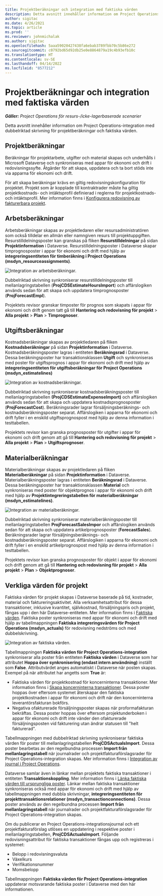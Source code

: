 ```yaml
---
title: Projektberäkningar och integration med faktiska värden
description: Detta avsnitt innehåller information om Project Operations-integration med dubbelriktad skrivning för projektberäkningar och faktiska värden.
author: sigitac
ms.date: 4/26/2021
ms.topic: article
ms.prod: ''
ms.reviewer: johnmichalak
ms.author: sigitac
ms.openlocfilehash: 5aaa59020427438fa6ebab3789fbb70c5b86e272
ms.sourcegitcommit: c0792bd65d92db25e0e8864879a19c4b93efb10c
ms.translationtype: HT
ms.contentlocale: sv-SE
ms.lasthandoff: 04/14/2022
ms.locfileid: "8577212"
---
```

# <a name="project-estimates-and-actuals-integration"></a>Projektberäkningar och integration med faktiska värden

_**Gäller:** Project Operations för resurs-/icke-lagerbaserade scenarier_

Detta avsnitt innehåller information om Project Operations-integration med dubbelriktad skrivning för projektberäkningar och faktiska värden.

## <a name="project-estimates"></a>Projektberäkningar

Beräkningar för projektarbete, utgifter och material skapas och underhålls i Microsoft Dataverse och synkroniseras med appar för ekonomi och drift i redovisningssyfte. Åtgärder för att skapa, uppdatera och ta bort stöds inte via apparna för ekonomi och drift.

För att skapa beräkningar krävs en giltig redovisningskonfiguration för projektet. Projekt som är kopplade till kontraktrader måste ha giltig projektkostnads- och intäktsprofil definierad i reglerna för projektkostnads- och intäktsprofil. Mer information finns i [Konfigurera redovisning av fakturerbara projekt](../project-accounting/configure-accounting-billable-projects.md#configure-project-cost-and-revenue-profile-rules).

## <a name="labor-estimates"></a>Arbetsberäkningar

Arbetsberäkningar skapas av projektledaren eller resursadministratören som också tilldelar en allmän eller namngiven resurs till projektuppgiften. Resurstilldelningsposter kan granskas på fliken **Resurstilldelningar** på sidan **Projektinformation** i Dataverse. Resurstilldelningsposter i Dataverse skapar timprognosposter i appar för ekonomi och drift med hjälp av **integreringsentiteten för timberäkning i Project Operations (msdyn\_resourceassignments)**.

   ![Integration av arbetsberäkningar.](./Media/DW4LaborEstimates.png)

Dubbelriktad skrivning synkroniserar resurstilldelningsposter till mellanlagringstabellen (**ProjCDSEstimateHoursImport**) och affärslogiken används sedan för att skapa och uppdatera timprognosposter (**ProjForecastEmpl**).

Projektets revisor granskar timposter för prognos som skapats i appar för ekonomi och drift genom tatt gå till **Hantering och redovisning för projekt** > **Alla projekt** > **Plan** > **Timprognoser**.

## <a name="expense-estimates"></a>Utgiftsberäkningar

Kostnadsberäkningar skapas av projektledaren på fliken **Kostnadsberäkningar** på sidan **Projektinformation** i Dataverse. Kostnadsberäkningsposter lagras i entiteten **Beräkningsrad** i Dataverse. Dessa beräkningsposter har transaktionsklassen **Utgift** och synkroniseras med poster för utgiftsprognos i appar för ekonomi och drift med hjälp av **integreringsentiteten för utgiftsberäkningar för Project Operations (msdyn\_estimatelines)**

   ![Integration av kostnadsberäkningar.](./Media/DW4ExpenseEstimates.png)

Dubbelriktad skrivning synkroniserar kostnadsberäkningsposter till mellanlagringstabellen **(ProjCDSEstimateExpenseImport)** och affärslogiken används sedan för att skapa och uppdatera kostnadsprognosposter (**ProjForecastCost**). Beräkningsrader lagrar försäljningsberäknings- och kostnadsberäkningsposter separat. Affärslogiken i apparna för ekonomi och drift fyller i en enskild utgiftsprognospost med hjälp av denna information i testtabellen.

Projektets revisor kan granska prognosposter för utgifter i appar för ekonomi och drift genom att gå till **Hantering och redovisning för projekt** > **Alla projekt** > **Plan** > **Utgiftsprognoser**.

## <a name="material-estimates"></a>Materialberäkningar

Materialberäkningar skapas av projektledaren på fliken **Materialberäkningar** på sidan **Projektinformation** i Dataverse. Materialberäkningsposter lagras i entiteten **Beräkningsrad** i Dataverse. Dessa beräkningsposter har transaktionsklassen **Material** och synkroniseras med poster för objektprognos i appar för ekonomi och drift med hjälp av **Projektintegreringstabellen för materialberäkningar (msdyn\_estimatelines)**.

   ![Integration av materialberäkningar.](./Media/DW4MaterialEstimates.png)

Dubbelriktad skrivning synkroniserar materialberäkningsposter till mellanlagringstabellen **ProjForecastSalesImpor** och affärslogiken används sedan för att skapa och uppdatera artikelprognosposter (**ForecastSales**). Beräkningsrader lagrar försäljningsberäknings- och kostnadsberäkningsposter separat. Affärslogiken i apparna för ekonomi och drift fyller i en enskild artikelprognospost med hjälp av denna information i testtabellen.

Projektets revisor kan granska prognosposter för objekt i appar för ekonomi och drift genom att gå till **Hantering och redovisning för projekt** > **Alla projekt** > **Plan** > **Objektprognoser**.

## <a name="project-actuals"></a>Verkliga värden för projekt

Faktiska värden för projekt skapas i Dataverse baserade på tid, kostnader, material och faktureringsaktivitet. Alla verksamhetsattribut för dessa transaktioner, inklusive kvantitet, självkostnad, försäljningspris och projekt, fångas upp i den här Dataverse-entiteten. Mer information finns i [Faktiska värden](../actuals/actuals-overview.md). Faktiska poster synkroniseras med appar för ekonomi och drift med hjälp av tabellmappningen **Faktiska integreringsvärden för Project Operations (msdyn\_actuals)** för redovisning nedströms och med dubbelskrivning.

   ![Integration av faktiska värden.](./Media/DW4Actuals.png)

Tabellmappningen **Faktiska värden för Project Operations-integration** synkroniserar alla poster från entiteten **Faktiska värden** i Dataverse som har attributet **Hoppa över synkronisering (endast intern användning)** inställt som **False**. Attributvärdet anges automatiskt i Dataverse när posten skapas. Exempel på när attributet har angetts som **True** är:

  - Faktiska värden för projektkostnad för koncerninterna transaktioner. Mer information finns i [Skapa koncerninterna transaktioner](../project-accounting/create-intercompany-transactions.md). Dessa poster hoppas över eftersom systemet återskapar den faktiska projektkostnaden i appar för ekonomi och drift när den koncerninterna leverantörsfakturan bokförs.
  - Negativa ofakturerade försäljningsposter skapas när proformafakturan bekräftas. Dessa poster hoppas över eftersom projektunderboken i appar för ekonomi och drift inte vänder den ofakturerade försäljningsposten vid fakturering utan ändrar statusen till "helt fakturerad".

Tabellmappningen med dubbelriktad skrivning synkroniserar faktiska värden för poster till mellanlagringstabellen **ProjCDSActualsImport**. Dessa poster bearbetas av den regelbundna processen **Import från mellanlagringstabell** när journalrader och projektfakturaförslagsrader för Project Operations-integration skapas. Mer information finns i [Integration av journal i Project Operations](../project-accounting/project-operations-integration-journal.md).

Dataverse samlar även in länkar mellan projektets faktiska transaktioner i entiteten **Transaktionskoppling**. Mer information finns i [Länka faktiska värden till ursprungliga poster](../actuals/linkingactuals.md). Länkar mellan faktiska transaktioner synkroniseras också med appar för ekonomi och drift med hjälp av tabellmappningen med dubbla skrivningar, **integreringsentiteten för projekttransaktionsrelationer (msdyn\_transactionconnections)**. Dessa poster används av den regelbundna processen **Import från mellanlagringstabell** när journalrader och projektfakturaförslagsrader för Project Operations-integration skapas.

Om du publicerar en Project Operations-integrationsjournal och ett projektfakturaförslag utlöses en uppdatering i respektive poster i mellanlagringstabellen, **ProjCDSActualsImport**. Följande redovisningsattribut för faktiska transaktioner fångas upp och registreras i systemet:

- Belopp i redovisningsvaluta
- Växelkurs
- Verifikationsnummer
- Momsbelopp

Tabellmappningen **Faktiska värden för Project Operations-integration** uppdaterar motsvarande faktiska poster i Dataverse med den här informationen.
